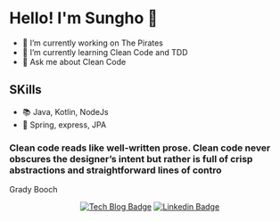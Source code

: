 Hello! I'm Sungho :wave:
===========

 - 💼 I’m currently working on The Pirates
 - 🌱 I’m currently learning Clean Code and TDD
 - 💬 Ask me about Clean Code

## SKills
 - :books: Java, Kotlin, NodeJs
 - :hammer: Spring, express, JPA

### Clean code reads like well-written prose. Clean code never obscures the designer’s intent but rather is full of crisp abstractions and straightforward lines of contro
Grady Booch

<div align=center>     
 
[![Tech Blog Badge](http://img.shields.io/badge/-Tech%20blog-black?style=flat-square&logo=github)](http://star-ho.github.io) [![Linkedin Badge](https://img.shields.io/badge/LinkedIn-1DA1F2?logo=LinkedIn&logoColor=white)](https://www.linkedin.com/in/starho/0)
 
</div>
